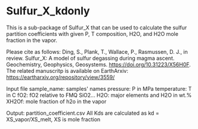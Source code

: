 # Sulfur_X_kdonly

This is a sub-package of Sulfur_X that can be used to calculate the sulfur partition coefficients with given P, T composition, H2O, and H2O mole fraction in the vapor.

Please cite as follows: Ding, S., Plank, T., Wallace, P., Rasmussen, D. J., in review. Sulfur_X: A model of sulfur degassing during magma ascent. Geochemistry, Geophysics, Geosystems. https://doi.org/10.31223/X56H0F. The related manuscritp is available on EarthArxiv: https://eartharxiv.org/repository/view/3559/

Input file
sample_name: samples' names
pressure: P in MPa
temperature: T in C
fO2: fO2 relative to FMQ
SiO2... H2O: major elements and H2O in wt.%
XH2Of: mole fraction of h2o in the vapor

Output: partition_coefficient.csv
All Kds are calculated as kd = XS_vapor/XS_melt, XS is mole fraction
